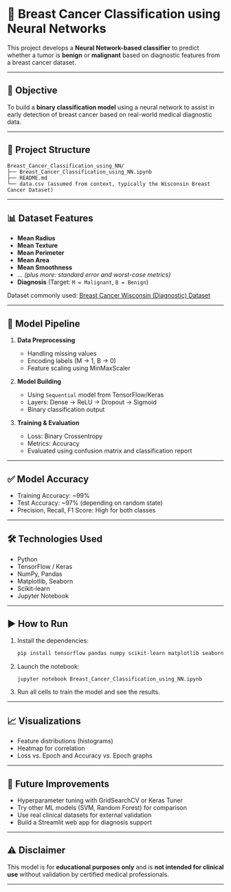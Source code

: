 # 🧬 Breast Cancer Classification using Neural Networks

This project develops a **Neural Network-based classifier** to predict whether a tumor is **benign** or **malignant** based on diagnostic features from a breast cancer dataset.

---

## 📌 Objective

To build a **binary classification model** using a neural network to assist in early detection of breast cancer based on real-world medical diagnostic data.

---

## 📁 Project Structure

```
Breast_Cancer_Classification_using_NN/
├── Breast_Cancer_Classification_using_NN.ipynb
├── README.md
└── data.csv (assumed from context, typically the Wisconsin Breast Cancer Dataset)
```

---

## 📊 Dataset Features

- **Mean Radius**
- **Mean Texture**
- **Mean Perimeter**
- **Mean Area**
- **Mean Smoothness**
- ... *(plus more: standard error and worst-case metrics)*  
- **Diagnosis** (Target: `M = Malignant`, `B = Benign`)

Dataset commonly used: [Breast Cancer Wisconsin (Diagnostic) Dataset](https://archive.ics.uci.edu/ml/datasets/Breast+Cancer+Wisconsin+(Diagnostic))

---

## 🧠 Model Pipeline

1. **Data Preprocessing**
   - Handling missing values
   - Encoding labels (M → 1, B → 0)
   - Feature scaling using MinMaxScaler

2. **Model Building**
   - Using `Sequential` model from TensorFlow/Keras
   - Layers: Dense → ReLU → Dropout → Sigmoid
   - Binary classification output

3. **Training & Evaluation**
   - Loss: Binary Crossentropy
   - Metrics: Accuracy
   - Evaluated using confusion matrix and classification report

---

## ✅ Model Accuracy

- Training Accuracy: ~99%
- Test Accuracy: ~97% (depending on random state)
- Precision, Recall, F1 Score: High for both classes

---

## 🛠️ Technologies Used

- Python
- TensorFlow / Keras
- NumPy, Pandas
- Matplotlib, Seaborn
- Scikit-learn
- Jupyter Notebook

---

## ▶️ How to Run

1. Install the dependencies:
   ```bash
   pip install tensorflow pandas numpy scikit-learn matplotlib seaborn jupyter
   ```

2. Launch the notebook:
   ```bash
   jupyter notebook Breast_Cancer_Classification_using_NN.ipynb
   ```

3. Run all cells to train the model and see the results.

---

## 📈 Visualizations

- Feature distributions (histograms)
- Heatmap for correlation
- Loss vs. Epoch and Accuracy vs. Epoch graphs

---

## 🚀 Future Improvements

- Hyperparameter tuning with GridSearchCV or Keras Tuner
- Try other ML models (SVM, Random Forest) for comparison
- Use real clinical datasets for external validation
- Build a Streamlit web app for diagnosis support

---

## ⚠️ Disclaimer

This model is for **educational purposes only** and is **not intended for clinical use** without validation by certified medical professionals.

---
